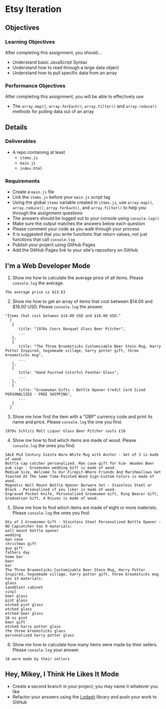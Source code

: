 # Etsy Iteration

## Objectives

### Learning Objectives

After completing this assignment, you should...

* Understand basic JavaScript Syntax
* Understand how to read through a large data object
* Understand how to pull specific data from an array

### Performance Objectives

After completing this assignment, you will be able to effectively use

* The `array.map()`, `array.forEach()`, `array.filter()` and `array.reduce()` methods for pulling data out of an array

## Details

### Deliverables

* A repo containing at least
  * `items.js`
  * `main.js`
  * `index.html`

### Requirements

* Create a `main.js` file
* Link the `items.js` before your `main.js` script tag
* Using the global `items` variable created in `items.js`, use `array.map()`, `array.reduce()`, `array.forEach()`, and `array.filter()` to help you through the assignment questions
* The answers should be logged out to your console using `console.log()`
* Make sure the output matches the answers below each question
* Please comment your code as you walk through your process
* It is suggested that you write functions that return values, not just functions that call `console.log`
* Publish your project using GitHub Pages
* Add the GitHub Pages link to your site's repository on GitHub

## I'm a Web Developer Mode

1. Show me how to calculate the average price of all items. Please `console.log` the average.
```
The average price is $23.63
```
2. Show me how to get an array of items that cost between $14.00 and $18.00 USD. Please `console.log` the answer.
```
"Items that cost between $14.00 USD and $18.00 USD:"
  [
   {
      title: "1970s Coors Banquet Glass Beer Pitcher",
      ...
   },
   {
      title: "The Three Broomsticks Customizable Beer Stein Mug, Harry Potter Inspired, hogsmeade village, harry potter gift, three broomsticks mug",
      ...
   },
   {
      title: "Hand Painted Colorful Feather Glass",
      ...
   },
   {
      title: "Groomsman Gifts - Bottle Opener Credit Card Sized PERSONALIZED - FREE SHIPPING",
      ...
   }
  ]
```
3. Show me how find the item with a "GBP" currency code and print its name and price. Please `console.log` the one you find.
```
1970s Schlitz Malt Liquor Glass Beer Pitcher costs £18
```
4. Show me how to find which items are made of wood. Please `console.log` the ones you find.
```
SALE Mid Century Siesta Ware White Mug with Anchor - Set of 3 is made of wood.
Bottle cap catcher personalized. Man cave gift for him- Wooden Beer pub sign - Groomsmen wedding Gift is made of wood.
Medium Size, Welcome To Our Firepit-Where Friends And Marshmallows Get Toasted At The Same Time-Painted Wood Sign-Custom Colors is made of wood.
Magnetic Wall Mount Bottle Opener Barware Set - Stainless Steel or Black - Personalized if you like! is made of wood.
Engraved Pocket Knife, Personalized Groomsmen Gift, Ring Bearer Gift, Graduation Gift, 4 Knives is made of wood.
```
5. Show me how to find which items are made of eight or more materials. Please `console.log` the ones you find.
```
Qty of 2 Groomsmen Gift - Stainless Steel Personalized Bottle Opener - NO Capcatcher has 9 materials:
wall mount bottle opener
wedding
man cave
christmas gift
guy gift
fathers day
home bar
beer
bar
The Three Broomsticks Customizable Beer Stein Mug, Harry Potter  Inspired, hogsmeade village, harry potter gift, three broomsticks mug  has 13 materials:
glass
sandblast cabinet
vinyl
beer glass
pint glass
etched pint glass
etched glass
etched beer glass
16 oz pint
beer gift
etched harry potter glass
the three broomsticks glass
personalized harry potter glass  
```
6. Show me how to calculate how many items were made by their sellers. Please `console.log` your answer.
```
18 were made by their sellers
```
## Hey, Mikey, I Think He Likes It Mode

* Create a second branch in your project; you may name it whatever you like
* Refactor your answers using the [Lodash](https://lodash.com/) library and push your work to GitHub
